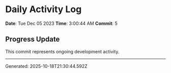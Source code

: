 # Daily Activity Log

**Date**: Tue Dec 05 2023
**Time**: 3:00:44 AM
**Commit**: 5

## Progress Update

This commit represents ongoing development activity.

---
Generated: 2025-10-18T21:30:44.592Z
